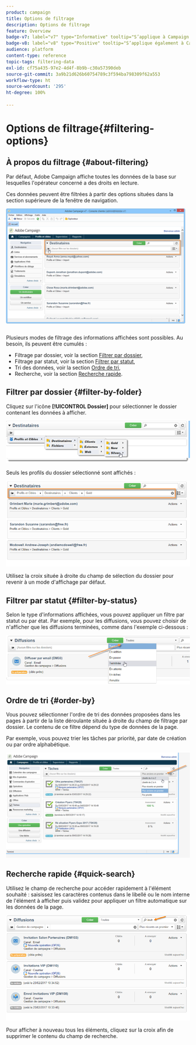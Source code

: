 ```yaml
---
product: campaign
title: Options de filtrage
description: Options de filtrage
feature: Overview
badge-v7: label="v7" type="Informative" tooltip="S’applique à Campaign Classic v7"
badge-v8: label="v8" type="Positive" tooltip="S’applique également à Campaign v8"
audience: platform
content-type: reference
topic-tags: filtering-data
exl-id: cf75a435-97e2-4d4f-8b9b-c30a57390deb
source-git-commit: 3a9b21d626b60754789c3f594ba798309f62a553
workflow-type: ht
source-wordcount: '295'
ht-degree: 100%

---
```


# Options de filtrage{#filtering-options}



## À propos du filtrage {#about-filtering}

Par défaut, Adobe Campaign affiche toutes les données de la base sur lesquelles l&#39;opérateur concerné a des droits en lecture.

Ces données peuvent être filtrées à partir des options situées dans la section supérieure de la fenêtre de navigation.

![](assets/filter_web_zone.png)

Plusieurs modes de filtrage des informations affichées sont possibles. Au besoin, ils peuvent être cumulés :

* Filtrage par dossier, voir la section [Filtrer par dossier](#filter-by-folder),
* Filtrage par statut, voir la section [Filtrer par statut](#filter-by-status),
* Tri des données, voir la section [Ordre de tri](#order-by),
* Recherche, voir la section [Recherche rapide](#quick-search).

## Filtrer par dossier {#filter-by-folder}

Cliquez sur l&#39;icône **[!UICONTROL Dossier]** pour sélectionner le dossier contenant les données à afficher.

![](assets/filter_web_select_folder.png)

Seuls les profils du dossier sélectionné sont affichés :

![](assets/filter_web_folder_display.png)

Utilisez la croix située à droite du champ de sélection du dossier pour revenir à un mode d&#39;affichage par défaut.

## Filtrer par statut {#filter-by-status}

Selon le type d&#39;informations affichées, vous pouvez appliquer un filtre par statut ou par état. Par exemple, pour les diffusions, vous pouvez choisir de n&#39;afficher que les diffusions terminées, comme dans l&#39;exemple ci-dessous :

![](assets/d_ncs_user_interface_filter_delivery.png)

## Ordre de tri {#order-by}

Vous pouvez sélectionner l&#39;ordre de tri des données proposées dans les pages à partir de la liste déroulante située à droite du champ de filtrage par dossier. Le contenu de ce filtre dépend du type de données de la page.

Par exemple, vous pouvez trier les tâches par priorité, par date de création ou par ordre alphabétique.

![](assets/order_data_sample.png)

## Recherche rapide {#quick-search}

Utilisez le champ de recherche pour accéder rapidement à l&#39;élément souhaité : saisissez les caractères contenus dans le libellé ou le nom interne de l&#39;élément à afficher puis validez pour appliquer un filtre automatique sur les données de la page.

![](assets/d_ncs_user_interface_filter_search.png)

Pour afficher à nouveau tous les éléments, cliquez sur la croix afin de supprimer le contenu du champ de recherche.
